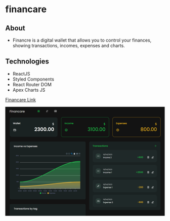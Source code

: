 # financare

## About
- Financre is a digital wallet that allows you to control your finances, showing transactions, incomes, expenses and charts.

## Technologies
- ReactJS
- Styled Components
- React Router DOM
- Apex Charts JS

[Financare Link](https://vitorlinsbinski.github.io/financare/)

<img src = "./src/assets/financare_screenshot.png"></img>

